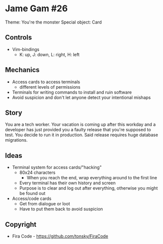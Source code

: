 # Jame Gam #26
Theme: You're the monster
Special object: Card

## Controls
- Vim-bindings
    - K: up, J: down, L: right, H: left

## Mechanics
- Access cards to access terminals
    - different levels of permissions
- Terminals for writing commands to install and ruin software
- Avoid suspicion and don't let anyone detect your intentional mishaps

## Story
You are a tech worker. Your vacation is coming up after this workday and a developer has just provided you a faulty release that you're supposed to test. 
You decide to run it in production. Said release requires huge database migrations. 

## Ideas
- Terminal system for access cards/"hacking"
    - 80x24 characters
        - When you reach the end, wrap everything around to the first line
    - Every terminal has their own history and screen
    - Purpose is to clear and log out after everything, otherwise you might be found out
- Access/code cards
    - Get from dialogue or loot
    - Have to put them back to avoid suspicion

## Copyright
- Fira Code - https://github.com/tonsky/FiraCode
